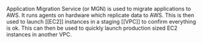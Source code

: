 Application Migration Service (or MGN) is used to migrate applications to AWS. It runs agents on hardware which replicate data to AWS. This is then used to launch [[EC2]] instances in a staging [[VPC]] to confirm everything is ok. This can then be used to quickly launch production sized EC2 instances in another VPC.
